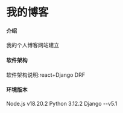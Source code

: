 # 我的博客

#### 介绍
我的个人博客网站建立

#### 软件架构
软件架构说明:react+Django DRF
#### 环境版本
Node.js v18.20.2
Python 3.12.2 
Django --v5.1




